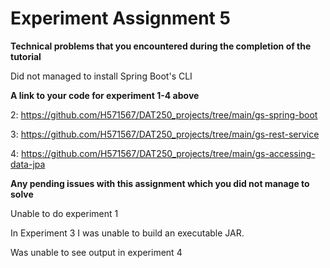 # Experiment Assignment 5

**Technical problems that you encountered during the completion of the tutorial**

Did not managed to install Spring Boot's CLI

**A link to your code for experiment 1-4 above**

2: https://github.com/H571567/DAT250_projects/tree/main/gs-spring-boot

3: https://github.com/H571567/DAT250_projects/tree/main/gs-rest-service

4: https://github.com/H571567/DAT250_projects/tree/main/gs-accessing-data-jpa

**Any pending issues with this assignment which you did not manage to solve**

Unable to do experiment 1

In Experiment 3 I was unable to build an executable JAR.

Was unable to see output in experiment 4
